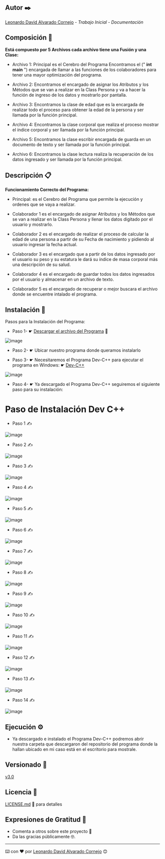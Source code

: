 ## Autor ✒️

[Leonardo David Alvarado Cornejo](https://github.com/Leonardo-David-Alvarado-Cornejo) - *Trabajo Inicial* - *Documentación*

## Composición 🚀

**Está compuesto por 5 Archivos cada archivo tiene una Fusión y una Clase:**


* Archivo 1: Principal es el Cerebro del Programa Encontramos el ("  **int main**  ") encargada de llamar a las funciones de los colaboradores para tener una mayor optimización del programa.


* Archivo 2: Encontramos el encargado de asignar los Atributos y los Métodos que se van a realizar en la Class Persona y va a hacer la función de ingreso de los datos y mostrarlo por pantalla.


* Archivo 3: Encontramos la clase de edad que es la encargada de realizar todo el proceso para obtener la edad de la persona y ser llamada por la función principal.


* Archivo 4: Encontramos la clase corporal que realiza el proceso mostrar el índice corporal y ser llamada por la función principal.


* Archivo 5: Encontramos la clase escribir encargada de guarda en un documento de texto y ser llamada por la función principal.


* Archivo 6: Encontramos la clase lectura realiza la recuperación de los datos ingresado y ser llamada por la función principal.

## Descripción 📋

**Funcionamiento Correcto del Programa:**


* Principal: es el Cerebro del Programa que permite la ejecución y ordenes que se vaya a realizar.


* Colaborador 1 es el encargado de asignar Atributos y los Métodos que se van a realizar en la Class Persona y llenar los datos digitado por el usuario y mostrarlo.


* Colaborador 2 es el encargado de realizar el proceso de calcular la edad de una persona a partir de su Fecha de nacimiento y pidiendo al usuario ingresar la fecha actual.


* Colaborador 3 es el encargado que a partir de los datos ingresado por el usuario su peso y su estatura le dará su índice de masa corporal más una descripción de su salud.


* Colaborador 4 es el encargado de guardar todos los datos ingresados por el usuario y almacenar en un archivo de texto.


* Colaborador 5 es el encargado de recuperar o mejor buscara el archivo donde se encuentre intalado el programa.


## Instalación 🔧

Pasos para la Instalación del Programa:

* Paso 1- ☛ [Descargar el archivo del Programa](https://github.com/Leonardo-David-Alvarado-Cornejo/C2.2-Actividad.git) 📁 

![image](https://user-images.githubusercontent.com/87637743/126819528-dba58a1a-b39c-464c-ab33-a9f00876525f.png)

* Paso 2- ☛ Ubicar nuestro programa donde queramos instalarlo

* Paso 3- ☛ Necesitaremos el Programa Dev-C++ para ejecutar el programa en Windows: ☛ [Dev-C++](http://www.mediafire.com/file/cjkh2ynu0a1ia3s/Dev-Cpp_5.5.3_TDM-GCC_x64_4.7.1_Setup.exe/file)

![image](https://user-images.githubusercontent.com/87637743/126819816-677b2215-c84c-4e65-a4ae-a6c020f0b9d6.png)

* Paso 4- ☛ Ya descargado el Programa Dev-C++ seguiremos el siguiente paso para su instalación:

# Paso de Instalación Dev C++

* Paso 1 ✍️

![image](https://user-images.githubusercontent.com/87637743/126746127-091127b1-7619-473e-a5d0-731703996e56.png)

* Paso 2 ✍️
 
![image](https://user-images.githubusercontent.com/87637743/126746458-2a49c70c-79e3-40d2-b9f5-b9d67b87d772.png)

* Paso 3 ✍️

![image](https://user-images.githubusercontent.com/87637743/126746499-ba9c721a-1293-484a-863a-9b2f2ca41511.png)

* Paso 4 ✍️

![image](https://user-images.githubusercontent.com/87637743/126746545-25b16120-a468-4866-9fa2-7a135b4601c0.png)

* Paso 5 ✍️

![image](https://user-images.githubusercontent.com/87637743/126746562-5c4441b4-415a-49d4-98a6-439abfabcab5.png)

* Paso 6 ✍️

![image](https://user-images.githubusercontent.com/87637743/126746583-024df9e7-16f5-42a8-b6f4-3eaefc0a80d0.png)

* Paso 7 ✍️

![image](https://user-images.githubusercontent.com/87637743/126746601-52a8496f-6c79-4bd0-bf2a-27d528976c4c.png)

* Paso 8 ✍️

![image](https://user-images.githubusercontent.com/87637743/126746642-afbf382a-0d3b-4cfa-9014-cf309db98118.png)

* Paso 9 ✍️

![image](https://user-images.githubusercontent.com/87637743/126746679-66258d37-c420-4c7f-bc96-cfa5492c1d1b.png)

* Paso 10 ✍️

![image](https://user-images.githubusercontent.com/87637743/126746700-48c1fb48-0fa5-4848-a2ba-3f02c0be1111.png)

* Paso 11 ✍️

![image](https://user-images.githubusercontent.com/87637743/126746711-8dc63ede-59fb-4123-9271-99e972af6526.png)

* Paso 12 ✍️

![image](https://user-images.githubusercontent.com/87637743/126746721-8f940567-9bb2-4516-99c9-69c593b90351.png)

* Paso 13 ✍️

![image](https://user-images.githubusercontent.com/87637743/126746752-82d6fc37-132e-4001-a195-ee4de9b1caaf.png)

* Paso 14 ✍️

![image](https://user-images.githubusercontent.com/87637743/126746770-b203ccc5-648a-4470-9eb0-2857eafdc1f9.png)



## Ejecución ⚙️

* Ya descargado e instalado el Programa Dev-C++ podremos abrir nuestra carpeta que descargaron del repositorio del programa donde la hallan ubicado en mi caso está en el escritorio para mostrale.




## Versionado 📌

[v3.0](https://github.com/Leonardo-David-Alvarado-Cornejo/C2.2-Actividad/tags)

## Licencia 📄

[LICENSE.md](https://github.com/Leonardo-David-Alvarado-Cornejo/C2.2-Actividad/blob/main/LICENSE) 💬 para detalles

## Expresiones de Gratitud 🎁

* Comenta a otros sobre este proyecto 📢
* Da las gracias públicamente 🤓.

---
⌨️ con ❤️ por [Leonardo David Alvarado Cornejo](https://github.com/Leonardo-David-Alvarado-Cornejo) 😊
